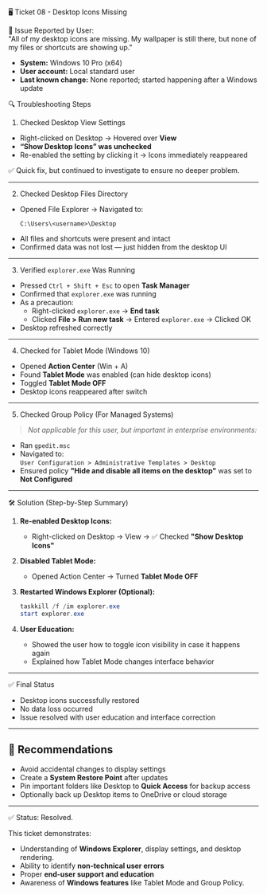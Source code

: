 🖥️ Ticket 08 - Desktop Icons Missing

📝 Issue Reported by User:  
"All of my desktop icons are missing. My wallpaper is still there, but none of my files or shortcuts are showing up."

- **System:** Windows 10 Pro (x64)
- **User account:** Local standard user
- **Last known change:** None reported; started happening after a Windows update

  
🔍 Troubleshooting Steps

1. Checked Desktop View Settings
- Right-clicked on Desktop → Hovered over **View**
- **“Show Desktop Icons” was unchecked**
- Re-enabled the setting by clicking it → Icons immediately reappeared

✅ Quick fix, but continued to investigate to ensure no deeper problem.

---

2. Checked Desktop Files Directory
- Opened File Explorer → Navigated to:
  ```
  C:\Users\<username>\Desktop
  ```
- All files and shortcuts were present and intact
- Confirmed data was not lost — just hidden from the desktop UI

---

3. Verified `explorer.exe` Was Running
- Pressed `Ctrl + Shift + Esc` to open **Task Manager**
- Confirmed that `explorer.exe` was running
- As a precaution:
  - Right-clicked `explorer.exe` → **End task**
  - Clicked **File > Run new task** → Entered `explorer.exe` → Clicked OK
- Desktop refreshed correctly

---

4. Checked for Tablet Mode (Windows 10)
- Opened **Action Center** (Win + A)
- Found **Tablet Mode** was enabled (can hide desktop icons)
- Toggled **Tablet Mode OFF**
- Desktop icons reappeared after switch

---

5. Checked Group Policy (For Managed Systems)
> *Not applicable for this user, but important in enterprise environments:*

- Ran `gpedit.msc`
- Navigated to:  
  `User Configuration > Administrative Templates > Desktop`
- Ensured policy **"Hide and disable all items on the desktop"** was set to **Not Configured**

---

🛠️ Solution (Step-by-Step Summary)

1. **Re-enabled Desktop Icons:**
   - Right-clicked on Desktop → View → ✅ Checked **"Show Desktop Icons"**

2. **Disabled Tablet Mode:**
   - Opened Action Center → Turned **Tablet Mode OFF**

3. **Restarted Windows Explorer (Optional):**
   ```powershell
   taskkill /f /im explorer.exe
   start explorer.exe
   ```

4. **User Education:**
   - Showed the user how to toggle icon visibility in case it happens again
   - Explained how Tablet Mode changes interface behavior

---

✅ Final Status

- Desktop icons successfully restored
- No data loss occurred
- Issue resolved with user education and interface correction

---

## 🧠 Recommendations

- Avoid accidental changes to display settings
- Create a **System Restore Point** after updates
- Pin important folders like Desktop to **Quick Access** for backup access
- Optionally back up Desktop items to OneDrive or cloud storage

---

✅ Status: Resolved.

This ticket demonstrates:
- Understanding of **Windows Explorer**, display settings, and desktop rendering.
- Ability to identify **non-technical user errors**
- Proper **end-user support and education**
- Awareness of **Windows features** like Tablet Mode and Group Policy.

